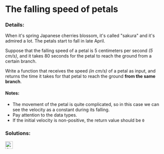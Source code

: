 # The falling speed of petals

### Details:

When it's spring Japanese cherries blossom, it's called "sakura" and it's admired a lot. The petals start to fall in late April.

Suppose that the falling speed of a petal is 5 centimeters per second _(5 cm/s)_, and it takes 80 seconds for the petal to reach the ground from a certain branch.

Write a function that receives the speed _(in cm/s)_ of a petal as input, and returns the time it takes for that petal to reach the ground **from the same branch**.

#### Notes:

- The movement of the petal is quite complicated, so in this case we can see the velocity as a constant during its falling.
- Pay attention to the data types.
- If the initial velocity is non-positive, the return value should be `0`

### Solutions:

[<img src="https://github.com/CrappyCodeMaker/Training-How-to-Code/blob/master/images/logo/javascript.svg" height="24px" alt="JavaScript">](https://github.com/CrappyCodeMaker/CODEWARS/blob/main/5%20kyu/Gap%20in%20Primes/Solutions/JS.js)
